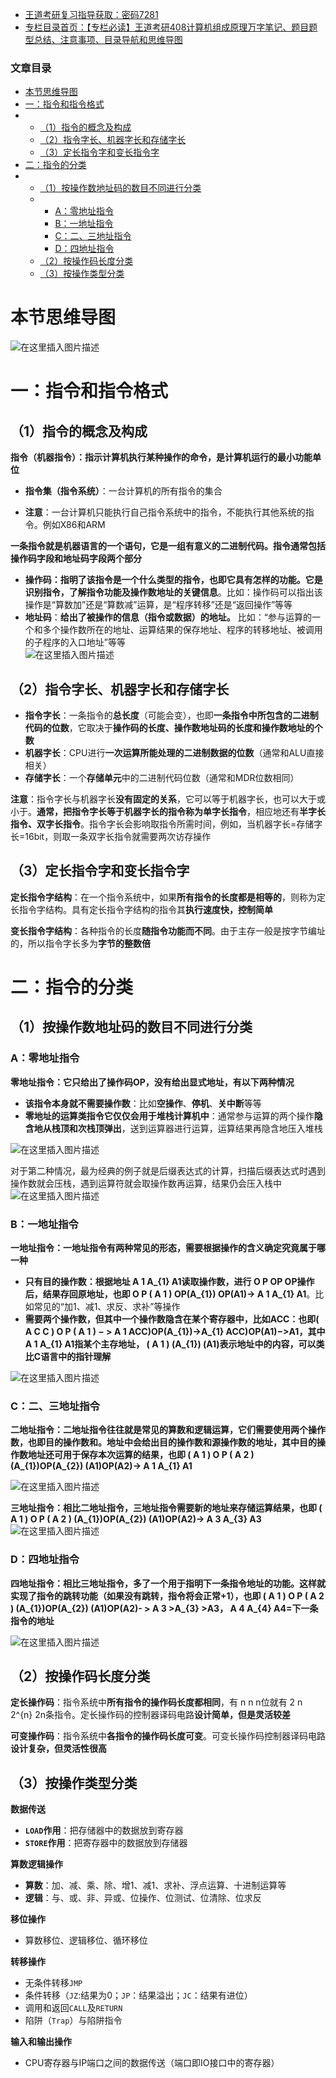  

- [王道考研复习指导获取：密码7281](https://url18.ctfile.com/f/22722418-803125355-edf378?p=7281)
- [专栏目录首页：【专栏必读】王道考研408计算机组成原理万字笔记、题目题型总结、注意事项、目录导航和思维导图](https://zhangxing-tech.blog.csdn.net/article/details/120664162?spm=1001.2014.3001.5502)

### 文章目录

- [本节思维导图](#_6)
- [一：指令和指令格式](#_11)
- - [（1）指令的概念及构成](#1_13)
  - [（2）指令字长、机器字长和存储字长](#2_29)
  - [（3）定长指令字和变长指令字](#3_40)
- [二：指令的分类](#_48)
- - [（1）按操作数地址码的数目不同进行分类](#1_49)
  - - [A：零地址指令](#A_51)
    - [B：一地址指令](#B_66)
    - [C：二、三地址指令](#C_77)
    - [D：四地址指令](#D_88)
  - [（2）按操作码长度分类](#2_95)
  - [（3）按操作类型分类](#3_101)

# 本节思维导图

![在这里插入图片描述](https://ziquyun.com/main/csdn/img?url=https%3A%2F%2Fimg-blog.csdnimg.cn%2Ff86a0d175ea0457e80c6fc92ebd994cd.png&rfUrl=https%3A%2F%2Fzhangxing-tech.blog.csdn.net%2Farticle%2Fdetails%2F120099437)

# 一：指令和指令格式

## （1）指令的概念及构成

**指令（机器指令）：指示计算机执行某种操作的命令，是计算机运行的最小功能单位**

- **指令集（指令系统）**：一台计算机的所有指令的集合

- **注意**：一台计算机只能执行自己指令系统中的指令，不能执行其他系统的指令。例如X86和ARM

**一条指令就是机器语言的一个语句，它是一组有意义的二进制代码。指令通常包括操作码字段和地址码字段两个部分**

- **操作码：指明了该指令是一个什么类型的指令，也即它具有怎样的功能。它是识别指令，了解指令功能及操作数地址的关键信息**。比如：操作码可以指出该操作是“算数加”还是“算数减”运算，是“程序转移”还是“返回操作”等等
- **地址码**：**给出了被操作的信息（指令或数据）的地址。** 比如：“参与运算的一个和多个操作数所在的地址、运算结果的保存地址、程序的转移地址、被调用的子程序的入口地址”等等  
  ![在这里插入图片描述](https://ziquyun.com/main/csdn/img?url=https%3A%2F%2Fimg-blog.csdnimg.cn%2F95baad56023244e78d4329f1f57c1261.png%3Fx-oss-process%3Dimage%2Fwatermark%2Ctype_ZHJvaWRzYW5zZmFsbGJhY2s%2Cshadow_50%2Ctext_Q1NETiBA5b-r5LmQ5rGf5rmW%2Csize_20%2Ccolor_FFFFFF%2Ct_70%2Cg_se%2Cx_16&rfUrl=https%3A%2F%2Fzhangxing-tech.blog.csdn.net%2Farticle%2Fdetails%2F120099437)

## （2）指令字长、机器字长和存储字长

- **指令字长**：一条指令的**总长度**（可能会变），也即**一条指令中所包含的二进制代码的位数**，它取决于**操作码的长度、操作数地址码的长度和操作数地址的个数**
- **机器字长**：CPU进行**一次运算所能处理的二进制数据的位数**（通常和ALU直接相关）
- **存储字长**：一个**存储单元**中的二进制代码位数（通常和MDR位数相同）

**注意**：指令字长与机器字长**没有固定的关系**，它可以等于机器字长，也可以大于或小于。**通常，把指令字长等于机器字长的指令称为单字长指令**，相应地还有**半字长指令、双字长指令**。指令字长会影响取指令所需时间，例如，当机器字长=存储字长=16bit，则取一条双字长指令就需要两次访存操作

## （3）定长指令字和变长指令字

**定长指令字结构**：在一个指令系统中，如果**所有指令的长度都是相等的**，则称为定长指令字结构。具有定长指令字结构的指令其**执行速度快，控制简单**

**变长指令字结构**：各种指令的长度**随指令功能而不同**。由于主存一般是按字节编址的，所以指令字长多为**字节的整数倍**

# 二：指令的分类

## （1）按操作数地址码的数目不同进行分类

### A：零地址指令

**零地址指令：它只给出了操作码OP，没有给出显式地址，有以下两种情况**

- **该指令本身就不需要操作数**：比如**空操作**、**停机**、**关中断**等等
- **零地址的运算类指令它仅仅会用于堆栈计算机中**：通常参与运算的两个操作**隐含地从栈顶和次栈顶弹出**，送到运算器进行运算，运算结果再隐含地压入堆栈

![在这里插入图片描述](https://ziquyun.com/main/csdn/img?url=https%3A%2F%2Fimg-blog.csdnimg.cn%2F9d7d09305c8649cb8300122b2bc32393.png&rfUrl=https%3A%2F%2Fzhangxing-tech.blog.csdn.net%2Farticle%2Fdetails%2F120099437)

对于第二种情况，最为经典的例子就是后缀表达式的计算，扫描后缀表达式时遇到操作数就会压栈，遇到运算符就会取操作数再运算，结果仍会压入栈中  
![在这里插入图片描述](https://ziquyun.com/main/csdn/img?url=https%3A%2F%2Fimg-blog.csdnimg.cn%2Fb0cbfc90297b47c78396a99be6e8be3b.png%3Fx-oss-process%3Dimage%2Fwatermark%2Ctype_ZHJvaWRzYW5zZmFsbGJhY2s%2Cshadow_50%2Ctext_Q1NETiBA5b-r5LmQ5rGf5rmW%2Csize_20%2Ccolor_FFFFFF%2Ct_70%2Cg_se%2Cx_16&rfUrl=https%3A%2F%2Fzhangxing-tech.blog.csdn.net%2Farticle%2Fdetails%2F120099437)

### B：一地址指令

**一地址指令：一地址指令有两种常见的形态，需要根据操作的含义确定究竟属于哪一种**

- **只有目的操作数：根据地址 A 1 A\_\{1\} A1​读取操作数，进行 O P OP OP操作后，结果存回原地址，也即 O P \( A 1 \) OP\(A\_\{1\}\) OP\(A1​\)\-> A 1 A\_\{1\} A1​**。比如常见的“加1、减1、求反、求补”等操作
- **需要两个操作数，但其中一个操作数隐含在某个寄存器中，比如ACC：也即\( A C C \) O P \( A 1 \) − > A 1 ACC\)OP\(A\_\{1\}\)->A\_\{1\} ACC\)OP\(A1​\)−\>A1​，其中 A 1 A\_\{1\} A1​指某个主存地址， \( A 1 \) \(A\_\{1\}\) \(A1​\)表示地址中的内容，可以类比C语言中的指针理解**

![在这里插入图片描述](https://ziquyun.com/main/csdn/img?url=https%3A%2F%2Fimg-blog.csdnimg.cn%2Ff6d353ee60724f60afd1c1c772dd43e6.png&rfUrl=https%3A%2F%2Fzhangxing-tech.blog.csdn.net%2Farticle%2Fdetails%2F120099437)

### C：二、三地址指令

**二地址指令：二地址指令往往就是常见的算数和逻辑运算，它们需要使用两个操作数，也即目的操作数和。地址中会给出目的操作数和源操作数的地址，其中目的操作数地址还可用于保存本次运算的结果，也即 \( A 1 \) O P \( A 2 \) \(A\_\{1\}\)OP\(A\_\{2\}\) \(A1​\)OP\(A2​\)\-> A 1 A\_\{1\} A1​**

![在这里插入图片描述](https://ziquyun.com/main/csdn/img?url=https%3A%2F%2Fimg-blog.csdnimg.cn%2F0900dcfe88fe47f994c27a683b1d07eb.png&rfUrl=https%3A%2F%2Fzhangxing-tech.blog.csdn.net%2Farticle%2Fdetails%2F120099437)

**三地址指令：相比二地址指令，三地址指令需要新的地址来存储运算结果，也即 \( A 1 \) O P \( A 2 \) \(A\_\{1\}\)OP\(A\_\{2\}\) \(A1​\)OP\(A2​\)\-> A 3 A\_\{3\} A3​**  
![在这里插入图片描述](https://ziquyun.com/main/csdn/img?url=https%3A%2F%2Fimg-blog.csdnimg.cn%2F594350a59cdc450e9a0f9c5de6d4f0a7.png&rfUrl=https%3A%2F%2Fzhangxing-tech.blog.csdn.net%2Farticle%2Fdetails%2F120099437)

### D：四地址指令

**四地址指令：相比三地址指令，多了一个用于指明下一条指令地址的功能。这样就实现了指令的跳转功能（如果没有跳转，指令将会正常+1），也即 \( A 1 \) O P \( A 2 \) \(A\_\{1\}\)OP\(A\_\{2\}\) \(A1​\)OP\(A2​\)\- > A 3 >A\_\{3\} \>A3​， A 4 A\_\{4\} A4​\=下一条指令的地址**

![在这里插入图片描述](https://ziquyun.com/main/csdn/img?url=https%3A%2F%2Fimg-blog.csdnimg.cn%2F711bc80cf3264de289e62b9588a57a89.png&rfUrl=https%3A%2F%2Fzhangxing-tech.blog.csdn.net%2Farticle%2Fdetails%2F120099437)

## （2）按操作码长度分类

**定长操作码**：指令系统中**所有指令的操作码长度都相同**，有 n n n位就有 2 n 2\^\{n\} 2n条指令。定长操作码的控制器译码电路**设计简单，但是灵活较差**

**可变操作码**：指令系统中**各指令的操作码长度可变**。可变长操作码控制器译码电路**设计复杂，但灵活性很高**

## （3）按操作类型分类

**数据传送**

- **`LOAD`作用**：把存储器中的数据放到寄存器
- **`STORE`作用**：把寄存器中的数据放到存储器

**算数逻辑操作**

- **算数**：加、减、乘、除、增1、减1、求补、浮点运算、十进制运算等
- **逻辑**：与、或、非、异或、位操作、位测试、位清除、位求反

**移位操作**

- 算数移位、逻辑移位、循环移位

**转移操作**

- 无条件转移`JMP`
- 条件转移（`JZ`:结果为0；`JP`：结果溢出；`JC`：结果有进位）
- 调用和返回`CALL`及`RETURN`
- 陷阱（`Trap`）与陷阱指令

**输入和输出操作**

- CPU寄存器与IP端口之间的数据传送（端口即IO接口中的寄存器）